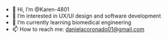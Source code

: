 - 👋 Hi, I’m @Karen-4801
- 👀 I’m interested in UX/UI design and software development 
- 🌱 I’m currently learning biomedical engineering 
- 📫 How to reach me: danielacoronado01@gmail.com

<!---
Karen-4801/Karen-4801 is a ✨ special ✨ repository because its `README.md` (this file) appears on your GitHub profile.
You can click the Preview link to take a look at your changes.
--->
